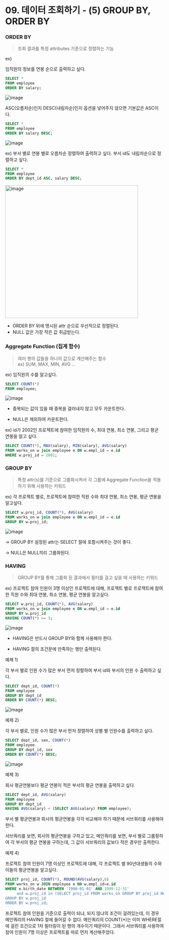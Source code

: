 # 09. 데이터 조회하기 - (5) GROUP BY, ORDER BY

### ORDER BY

> 조회 결과를 특정 attributes 기준으로 정렬하는 기능
> 

ex)

임직원의 정보를 연봉 순으로 출력하고 싶다.

```sql
SELECT *
FROM employee
ORDER BY salary;
```
![image](https://github.com/Minnie5382/cs-study-db/assets/97179789/0dd9ff2c-22d1-4875-aa64-f231557f18b5)

ASC(오름차순)인지 DESC(내림차순)인지 옵션을 넣어주지 않으면 기본값은 ASC이다.

```sql
SELECT *
FROM employee
ORDER BY salary DESC;
```
![image](https://github.com/Minnie5382/cs-study-db/assets/97179789/798e94a5-e894-4ec9-8f9d-1167e46caf75)

ex) 부서 별로 연봉 별로 오름차순 정렬하여 출력하고 싶다. 부서 id도 내림차순으로 정렬하고 싶다.

```sql
SELECT *
FROM employee
ORDER BY dept_id ASC, salary DESC;
```

<img width="422" alt="image" src="https://github.com/Minnie5382/cs-study-db/assets/97179789/aa9ffa63-6b52-43d5-8924-3f6cb7674f4c">

- ORDER BY 뒤에 명시된 attr 순으로 우선적으로 정렬된다.
- NULL 값은 가장 작은 값 취급받는다.

### Aggregate Function (집계 함수)

> 여러 행의 값들을 하나의 값으로 계산해주는 함수<br>
ex) SUM, MAX, MIN, AVG ...
> 

ex) 임직원의 수를 알고싶다.

```sql
SELECT COUNT(*)
FROM employee;
```
![image](https://github.com/Minnie5382/cs-study-db/assets/97179789/3c4e7780-7730-4a3c-ab7d-c156917ee5cb)

- 중복되는 값이 있을 때 중복을 걸러내지 않고 모두 카운트한다.

- NULL은 제외하여 카운트한다.

ex) id가 2002인 프로젝트에 참여한 임직원의 수, 최대 연봉, 최소 연봉, 그리고 평균 연봉을 알고 싶다.

```sql
SELECT COUNT(*), MAX(salary), MIN(salary), AVG(salary)
FROM works_on w join employee e ON w.empl_id = e.id
WHERE w.proj_id = 2002;
```

### GROUP BY

> 특정 attr(s)를 기준으로 그룹화시켜서 각 그룹에 Aggregate Function을 적용하기 위해 사용하는 키워드
> 

ex) 각 프로젝트 별로, 프로젝트에 참여한 직원 수와 최대 연봉, 최소 연봉, 평균 연봉을 알고싶다.

```sql
SELECT w.proj_id, COUNT(*), AVG(salary)
FROM works_on w join employee e ON w.empl_id = e.id
GROUP BY w.proj_id;
```
![image](https://github.com/Minnie5382/cs-study-db/assets/97179789/6bfaec01-126f-4fdd-a795-b4070d0a77a2)

→ GROUP BY 설정된 attr는 SELECT 절에 포함시켜주는 것이 좋다.

→ NULL은 NULL끼리 그룹화된다.

### HAVING

> GROUP BY를 통해 그룹화 된 결과에서 필터를 걸고 싶을 때 사용하는 키워드
> 

ex) 프로젝트 참여 인원이 3명 이상인 프로젝트에 대해, 프로젝트 별로 프로젝트에 참여한 직원 수와 최대 연봉, 최소 연봉, 평균 연봉을 알고싶다.

```sql
SELECT w.proj_id, COUNT(*), AVG(salary)
FROM works_on w join employee e ON w.empl_id = e.id
GROUP BY w.proj_id
HAVING COUNT(*) >= 3;
```
![image](https://github.com/Minnie5382/cs-study-db/assets/97179789/c7056777-a16a-451c-96a4-224a693ab741)

- HAVING은 반드시 GROUP BY와 함께 사용해야 한다.

- HAVING 절의 조건문에 만족하는 행만 출력된다.

예제 1)

각 부서 별로 인원 수가 많은 부서 먼저 정렬하여 부서 id와 부서의 인원 수 출력하고 싶다.

```sql
SELECT dept_id, COUNT(*) 
FROM employee
GROUP BY dept_id
ORDER BY COUNT(*) DESC;
```
![image](https://github.com/Minnie5382/cs-study-db/assets/97179789/8e5c8b70-2265-4d8c-94ac-bed3a5418c21)

예제 2)

각 부서 별로, 인원 수가 많은 부서 먼저 정렬하여 성별 별 인원수를 출력하고 싶다.

```sql
SELECT dept_id, sex, COUNT(*) 
FROM employee
GROUP BY dept_id, sex
ORDER BY COUNT(*) DESC;
```
![image](https://github.com/Minnie5382/cs-study-db/assets/97179789/065a7daf-954d-4863-a412-bece424a3e3d)

예제 3)

회사 평균연봉보다 평균 연봉이 적은 부서의 평균 연봉을 출력하고 싶다.

```sql
SELECT dept_id, AVG(salary)
FROM employee
GROUP BY dept_id
HAVING AVG(salary) < (SELECT AVG(salary) FROM employee);
```

부서 별 평균연봉과 회사의 평균연봉을 각각 비교해야 하기 때문에 서브쿼리를 사용해야 한다.

서브쿼리를 보면, 회사의 평균연봉을 구하고 있고,
메인쿼리를 보면, 부서 별로 그룹핑하여 각 부서의 평균 연봉을 구하는데, 그 값이 서브쿼리의 값보다 작은 경우만 출력한다.

예제 4)

프로젝트 참여 인원이 7명 이상인 프로젝트에 대해, 각 프로젝트 별 90년대생들의 수와 이들의 평균연봉을 알고싶다.

```sql
SELECT proj_id, COUNT(*), ROUND(AVG(salary),0)
FROM works_on w JOIN employee e NO w.empl_id=e.id
WHERE e.birth_date BETWEEN '1990-01-01' AND 1999-12-31'
     and w.proj_id in (SELECT proj_id FROM works_on GROUP BY proj_id HAVING COUNT(*) >= 7)
GROUP BY w.proj_id
ORDER BY w.proj_id;
```

프로젝트 참여 인원을 기준으로 출력이 되냐, 되지 않냐의 조건이 걸려있는데, 이 경우 메인쿼리의 HAVING 절에 들어갈 수 없다. 메인쿼리의 COUNT(*)는 이미 WHERE절에 걸린 조건으로 1차 필터링이 된 행의 개수이기 때문이다. 그래서 서브쿼리를 사용하여 참여 인원이 7명 이상은 프로젝트를 따로 먼저 계산해주었다.
